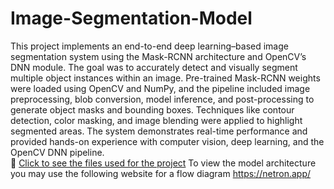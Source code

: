 # Image-Segmentation-Model
This project implements an end-to-end deep learning–based image segmentation system using the Mask-RCNN architecture and OpenCV’s DNN module. The goal was to accurately detect and visually segment multiple object instances within an image. Pre-trained Mask-RCNN weights were loaded using OpenCV and NumPy, and the pipeline included image preprocessing, blob conversion, model inference, and post-processing to generate object masks and bounding boxes. Techniques like contour detection, color masking, and image blending were applied to highlight segmented areas. The system demonstrates real-time performance and provided hands-on experience with computer vision, deep learning, and the OpenCV DNN pipeline.  
📁 [Click to see the files used for the project](https://drive.google.com/drive/folders/1e7go8lIUhmY3Y6y_B7EbobEo7n_Ox04L?usp=drive_link)
To view the model architecture you may use the following website for a flow diagram https://netron.app/
